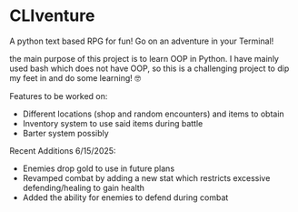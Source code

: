 # CLIventure
A python text based RPG for fun! Go on an adventure in your Terminal!

the main purpose of this project is to learn OOP in Python. I have mainly used bash which does not have OOP, so this is a challenging project to dip my feet in
and do some learning! 🤓

Features to be worked on:
* Different locations (shop and random encounters) and items to obtain
* Inventory system to use said items during battle
* Barter system possibly

Recent Additions 6/15/2025:
* Enemies drop gold to use in future plans
* Revamped combat by adding a new stat which restricts excessive defending/healing to gain health
* Added the ability for enemies to defend during combat
